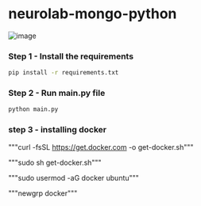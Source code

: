 # neurolab-mongo-python

![image](https://user-images.githubusercontent.com/57321948/196933065-4b16c235-f3b9-4391-9cfe-4affcec87c35.png)

### Step 1 - Install the requirements

```bash
pip install -r requirements.txt
```

### Step 2 - Run main.py file

```bash
python main.py
```

### step 3 - installing docker

"""curl -fsSL https://get.docker.com -o get-docker.sh"""

"""sudo sh get-docker.sh"""

"""sudo usermod -aG docker ubuntu"""

"""newgrp docker"""
